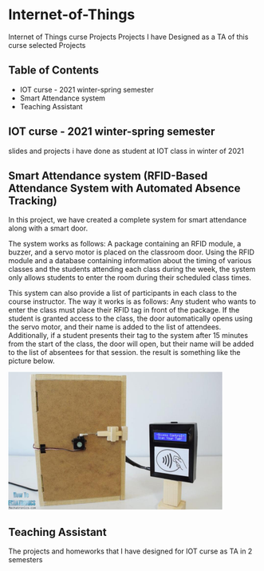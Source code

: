 # Internet-of-Things
Internet of Things curse Projects
Projects I have Designed as a TA of this curse
selected Projects

## Table of Contents
- IOT curse - 2021 winter-spring semester
- Smart Attendance system 
- Teaching Assistant

## IOT curse - 2021 winter-spring semester
slides and projects i have done as student at IOT class in winter of 2021
## Smart Attendance system (RFID-Based Attendance System with Automated Absence Tracking)
In this project, we have created a complete system for smart attendance along with a smart door. 

The system works as follows: 
A package containing an RFID module, a buzzer, and a servo motor is placed on the classroom door.
Using the RFID module and a database containing information about the timing of various classes and the students attending each class during the week, the system only allows students to enter the room during their scheduled class times.

This system can also provide a list of participants in each class to the course instructor. The way it works is as follows: Any student who wants to enter the class must place their RFID tag in front of the package. If the student is granted access to the class, the door automatically opens using the servo motor, and their name is added to the list of attendees. Additionally, if a student presents their tag to the system after 15 minutes from the start of the class, the door will open, but their name will be added to the list of absentees for that session.
the result is something like the picture below.

![Alt text](image.png)

## Teaching Assistant
The projects and homeworks that I have designed for IOT curse as TA in 2 semesters